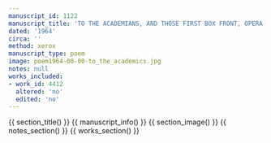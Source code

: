 ```yaml
---
manuscript_id: 1122
manuscript_title: 'TO THE ACADEMIANS, AND THOSE FIRST BOX FRONT, OPERA:'
dated: '1964'
circa: ''
method: xerox
manuscript_type: poem
image: poem1964-00-00-to_the_academics.jpg
notes: null
works_included:
- work_id: 4412
  altered: 'no'
  edited: 'no'
---
```


{{ section_title() }}
{{ manuscript_info() }}
{{ section_image() }}
{{ notes_section() }}
{{ works_section() }}

